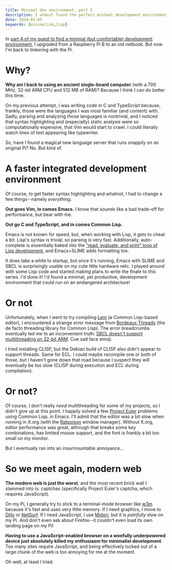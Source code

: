 ```yaml
---
title: Minimal dev environment, part 5
description: I almost found the perfect minimal development environment.
date: 2024-03-05
keywords: [minimalism,lisp]
---
```

In [part 4 of my quest to find a minimal (but comfortable) development environment](minimal-dev-env-4.md), I upgraded from a Raspberry Pi B to an old netbook. But now I'm back to tinkering with the Pi.

# Why?
**Why am I back to using an ancient single-board computer** (with a 700 MHz, 32-bit ARM CPU and 512 MB of RAM)? Because I think I can do better this time.

On my previous attempt, I was writing code in C and TypeScript because, frankly, those were the languages I was most familiar (and content) with. Sadly, parsing and analyzing those languages is nontrivial, and I noticed that syntax highlighting and (especially) static analysis were so computationally expensive, that Vim would start to crawl. I could literally watch lines of text appearing like typewriter.

So, have I found a magical new language server that runs snappily on an original Pi? No. But kind of.

# A faster integrated development environment
Of course, to get faster syntax highlighting and whatnot, I had to change a few things--namely *everything*.

**Out goes Vim, in comes Emacs.** I know that sounds like a bad trade-off for performance, but bear with me.

**Out go C and TypeScript, and in comes Common Lisp.**

Emacs is not known for speed, but, when working with Lisp, it gets to cheat a bit. Lisp's syntax is trivial, so parsing is very fast. Additionally, auto-complete is essentially baked into the ["read, evaluate, and print" loop of Lisp development](../programming-languages/learning-lisp-in-2023.md), and Emacs+SLIME adds formatting too.

It does take a while to startup, but once it's running, Emacs with SLIME and SBCL is surprisingly usable on my cute little hardware relic. I played around with some Lisp code and started making plans to write the finale to this series. I'd done it! I'd found a minimal, yet productive, development environment that could run on an endangered architecture!

# Or not
Unfortunately, when I went to try compiling [Lem](https://lem-project.github.io/) (a Common Lisp-based editor), I encountered a strange error message from [Bordeaux Threads](https://sionescu.github.io/bordeaux-threads/) (the de facto threading library for Common Lisp). The error breadcrumbs eventually led me to an inconvenient truth: [SBCL doesn't support multithreading on 32-bit ARM](http://www.sbcl.org/manual/index.html#Threading). Cue sad face emoji.

I tried installing CLISP, but the Debian build of CLISP also didn't appear to support threads. Same for ECL. I could maybe recompile one or both of those, but I haven't gone down that road because I suspect they will eventually be too slow (CLISP during execution and ECL during compilation).

# Or not?
Of course, I don't really *need* multithreading for some of my projects, so I didn't give up at this point. I happily solved a few [Project Euler](https://projecteuler.net/) problems using Common Lisp, in Emacs. I'll admit that the editor was a bit slow when running in X.org (with the [Ratpoison](https://www.nongnu.org/ratpoison/) window manager). Without X.org, editor performance was great, although that breaks some key combinations, has limited mouse support, and the font is frankly a bit too small on my monitor.

But I eventually ran into an insurmountable annoyance...

# So we meet again, modern web
**The modern web is just the worst**, and the most recent brick wall I slammed into is: captchas (specifically Project Euler's captcha, which requires JavaScript).

On my Pi, I generally try to stick to a terminal-mode browser like [w3m](https://w3m.sourceforge.net/) because it's fast and uses very little memory. If I need graphics, I move to [Dillo](https://dillo.org/) or [NetSurf](https://www.netsurf-browser.org/). If I need JavaScript, I use [Midori](https://astian.org/midori-browser/), but it is *painfully* slow on my Pi. And don't even ask about Firefox--it couldn't even load its own landing page on my Pi!

**Having to use a JavaScript-enabled browser on a woefully underpowered device just absolutely killed my enthusiasm for minimalist development**. Too many sites require JavaScript, and being effectively locked out of a large chunk of the web is too annoying for me at the moment.

Oh well, at least I tried.
